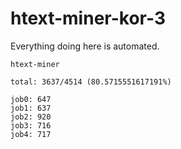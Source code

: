 # htext-miner-kor-3

Everything doing here is automated.

```
htext-miner

total: 3637/4514 (80.5715551617191%)

job0: 647
job1: 637
job2: 920
job3: 716
job4: 717
```